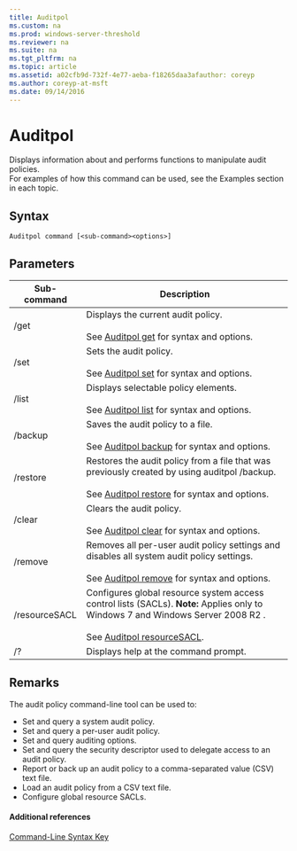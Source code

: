 ```yaml
---
title: Auditpol
ms.custom: na
ms.prod: windows-server-threshold
ms.reviewer: na
ms.suite: na
ms.tgt_pltfrm: na
ms.topic: article
ms.assetid: a02cfb9d-732f-4e77-aeba-f18265daa3afauthor: coreyp
ms.author: coreyp-at-msft
ms.date: 09/14/2016
---
```

# Auditpol
Displays information about and performs functions to manipulate audit policies.  
For examples of how this command can be used, see the Examples section in each topic.  
## Syntax  
```  
Auditpol command [<sub-command><options>]  
```  
## Parameters  
|Sub-command|Description|  
|----------------|---------------|  
|/get|Displays the current audit policy.<br /><br />See [Auditpol get](Auditpol-get.md) for syntax and options.|  
|/set|Sets the audit policy.<br /><br />See [Auditpol set](Auditpol-set.md) for syntax and options.|  
|/list|Displays selectable policy elements.<br /><br />See [Auditpol list](Auditpol-list.md) for syntax and options.|  
|/backup|Saves the audit policy to a file.<br /><br />See [Auditpol backup](Auditpol-backup.md) for syntax and options.|  
|/restore|Restores the audit policy from a file that was previously created by using auditpol /backup.<br /><br />See [Auditpol restore](Auditpol-restore.md) for syntax and options.|  
|/clear|Clears the audit policy.<br /><br />See [Auditpol clear](Auditpol-clear.md) for syntax and options.|  
|/remove|Removes all per-user audit policy settings and disables all system audit policy settings.<br /><br />See [Auditpol remove](Auditpol-remove.md) for syntax and options.|  
|/resourceSACL|Configures global resource system access control lists (SACLs). **Note:** Applies only to  Windows 7  and  Windows Server 2008 R2 .<br /><br />See [Auditpol resourceSACL](Auditpol-resourceSACL.md).|  
|/?|Displays help at the command prompt.|  
## Remarks  
The audit policy command-line tool can be used to:  
-   Set and query a system audit policy.  
-   Set and query a per-user audit policy.  
-   Set and query auditing options.  
-   Set and query the security descriptor used to delegate access to an audit policy.  
-   Report or back up an audit policy to a comma-separated value (CSV) text file.  
-   Load an audit policy from a CSV text file.  
-   Configure global resource SACLs.  
#### Additional references  
[Command-Line Syntax Key](Command-Line-Syntax-Key.md)  
